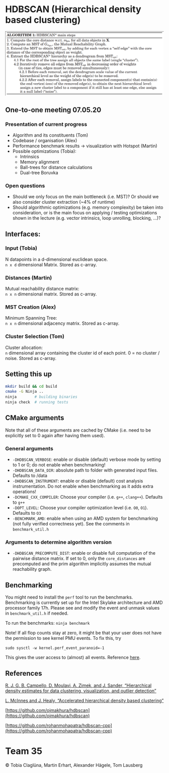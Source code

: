 # HDBSCAN (Hierarchical density based clustering)

![main algo](doc/main-algo.png "Main algo outline")

## One-to-one meeting 07.05.20

### Presentation of current progress

- Algorithm and its constituents (Tom)
- Codebase / organisation (Alex)
- Performance benchmark results -> visualization with Hotspot (Martin)
- Possible optimizations (Tobia):
  - Intrinsics
  - Memory alignment
  - Ball-trees for distance calculations
  - Dual-tree Boruvka

### Open questions

- Should we only focus on the main bottleneck (i.e.  MST)? Or should we also consider cluster extraction (~4% of runtime)
- Should algorithmic optimizations (e.g. memory complexity) be taken into consideration, or is the main focus on applying / testing optimizations shown in the lecture (e.g. vector intrinsics, loop unrolling, blocking, ...)?

## Interfaces:

### Input (Tobia)
N datapoints in a d-dimensional euclidean space. \
`n x d` dimensional Matrix. Stored as c-array.

### Distances (Martin)
Mutual reachability distance matrix: \
`n x n` dimensional matrix. Stored as c-array.

### MST Creation (Alex)
Minimum Spanning Tree: \
`n x n` dimensional adjacency matrix. Stored as c-array.

### Cluster Selection (Tom)
Cluster allocation: \
`n` dimensional array containing the cluster id of each point. 0 = no cluster / noise. Stored as c-array.

## Setting this up

```bash
mkdir build && cd build
cmake -G Ninja ..
ninja        # building binaries
ninja check  # running tests
```

## CMake arguments
Note that all of these arguments are cached by CMake (i.e. need to be explicitly set to 0 again after having them used).
### General arguments
* `-DHDBSCAN_VERBOSE`: enable or disable (default) verbose mode by setting to 1 or 0; do not enable when benchmarking!
* `-DHDBSCAN_DATA_DIR`: absolute path to folder with generated input files. Defaults to <project-dir>/data
* `-DHDBSCAN_INSTRUMENT`: enable or disable (default) cost analysis instrumentation. Do not enable when benchmarking as it adds extra operations!
* `-DCMAKE_CXX_COMPILER`: Choose your compiler (i.e. `g++`, `clang++`). Defaults to `g++`
* `-DOPT_LEVEL`: Choose your compiler optimization level (i.e. `O0`, `O1`). Defaults to `O3`
* `-BENCHMARK_AMD`: enable when using an AMD system for benchmarking (not fully verified correctness yet). See the comments in `benchmark_util.h`

### Arguments to determine algorithm version
* `-DHDBSCAN_PRECOMPUTE_DIST`: enable or disable full computation of the pairwise distance matrix. If set to 0, only the `core_distances`
are precomputed and the prim algorithm implicitly assumes the mutual reachability graph.

## Benchmarking

You might need to install the `perf` tool to run the benchmarks.
Benchmarking is currently set up for the Intel Skylake architecture and AMD processor family 17h.
Please see and modify the event and unmask values in `benchmark_util.h` if needed.

To run the benchmarks: `ninja benchmark`

Note! If all flop counts stay at zero, it might be that your user does not have the permission to see kernel PMU events. To fix this, try
```
sudo sysctl -w kernel.perf_event_paranoid=-1
```
This gives the user access to (almost) all events.
Reference [here](https://www.kernel.org/doc/Documentation/sysctl/kernel.txt).
## References

[R. J. G. B. Campello, D. Moulavi, A. Zimek, and J. Sander, “Hierarchical density estimates for data clustering, visualization, and outlier detection”](https://dl.acm.org/doi/pdf/10.1145/2733381)

[L. McInnes and J. Healy, “Accelerated hierarchical density based clustering”](https://arxiv.org/pdf/1705.07321.pdf)

[https://github.com/ojmakhura/hdbscan](https://github.com/ojmakhura/hdbscan)

[https://github.com/rohanmohapatra/hdbscan-cpp](https://github.com/rohanmohapatra/hdbscan-cpp)


# Team 35
© Tobia Claglüna, Martin Erhart, Alexander Hägele, Tom Lausberg
